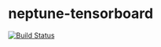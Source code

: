 # neptune-tensorboard
[![Build Status](https://travis-ci.org/neptune-ml/neptune-tensorboard.svg?branch=master)](https://travis-ci.org/neptune-ml/neptune-tensorboard)
